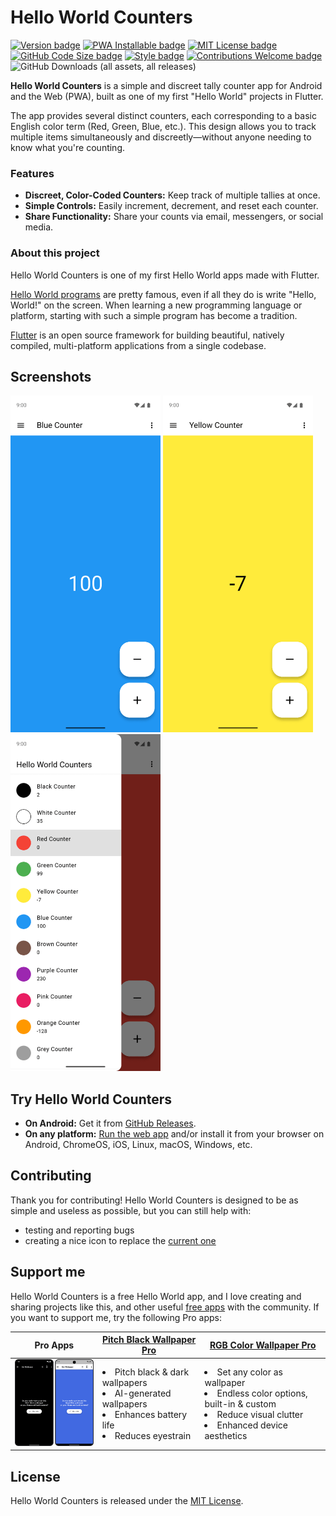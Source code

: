 # Hello World Counters

[![Version badge](https://img.shields.io/github/v/tag/Appliberated/hello_world_counters?color=forestgreen&label=version)](https://github.com/Appliberated/hello_world_counters/releases)
[![PWA Installable badge](https://img.shields.io/badge/-installable-5A0FC8?logo=pwa)](https://helloworldcounters.appliberated.com/)
[![MIT License badge](https://img.shields.io/github/license/Appliberated/hello_world_counters?color=9c0000)](LICENSE)
[![GitHub Code Size badge](https://img.shields.io/github/languages/code-size/Appliberated/hello_world_counters)](https://github.com/Appliberated/hello_world_counters)
[![Style badge](https://img.shields.io/badge/style-flutter__lints-4BC0F5.svg)](https://pub.dev/packages/flutter_lints)
[![Contributions Welcome badge](https://img.shields.io/badge/contributions-welcome-cornflowerblue)](#Contributing)
![GitHub Downloads (all assets, all releases)](https://img.shields.io/github/downloads/Appliberated/hello_world_counters/total)

**Hello World Counters** is a simple and discreet tally counter app for Android and the Web (PWA), built as one of my first "Hello World" projects in Flutter.

The app provides several distinct counters, each corresponding to a basic English color term (Red, Green, Blue, etc.). This design allows you to track multiple items simultaneously and discreetly—without anyone needing to know what you're counting.

### Features

- **Discreet, Color-Coded Counters:** Keep track of multiple tallies at once.
- **Simple Controls:** Easily increment, decrement, and reset each counter.
- **Share Functionality:** Share your counts via email, messengers, or social media.

### About this project

Hello World Counters is one of my first Hello World apps made with Flutter. 

[Hello World programs](https://en.wikipedia.org/wiki/%22Hello,_World!%22_program) are pretty famous, even if all they do is write "Hello, World!" on the screen. When learning a new programming language or platform, starting with such a simple program has become a tradition.

[Flutter](https://flutter.dev) is an open source framework for building beautiful, natively compiled, multi-platform applications from a single codebase.

## Screenshots

<img width="240" src="repo-assets/helloworldcounters-android-phone-screenshot-blue-counter.png" alt="Hello World Counters - Android phone screenshot - Blue counter"> <img width="240" src="repo-assets/helloworldcounters-android-phone-screenshot-yellow-counter.png" alt="Hello World Counters - Android phone screenshot - Yellow counter"> <img width="240" src="repo-assets/helloworldcounters-android-phone-screenshot-app-drawer.png" alt="Hello World Counters - Android phone screenshot - App drawer">

## Try Hello World Counters

* **On Android:** Get it from [GitHub Releases](https://github.com/Appliberated/hello_world_counters/releases).
* **On any platform:** [Run the web app](https://helloworldcounters.appliberated.com/) and/or install it from your browser on Android, ChromeOS, iOS, Linux, macOS, Windows, etc.

## Contributing

Thank you for contributing! Hello World Counters is designed to be as simple and useless as possible, but you can still help with:

* testing and reporting bugs
* creating a nice icon to replace the [current one](web/icons/Icon-512.png)

## Support me

Hello World Counters is a free Hello World app, and I love creating and sharing projects like this, and other useful [free apps](https://www.appliberated.com/) with the community. If you want to support me, try the following Pro apps:

| Pro Apps | [Pitch Black Wallpaper Pro](https://www.tecdrop.com/pitchblackwallpaperpro/) | [RGB Color Wallpaper Pro](https://www.tecdrop.com/rgbcolorwallpaperpro/) |
| ------------ | ------------------------- | --- |
| <a href="https://www.tecdrop.com/apps/pro/"><img width="200" src="repo-assets/tecdrop-pro-apps.png" alt="Tecdrop Pro Apps" /></a> | <li>Pitch black & dark wallpapers</li><li>AI-generated wallpapers</li><li>Enhances battery life</li><li>Reduces eyestrain</li> | <li>Set any color as wallpaper</li><li>Endless color options, built-in & custom</li><li>Reduce visual clutter</li><li>Enhanced device aesthetics</li> |

## License

Hello World Counters is released under the [MIT License](/LICENSE).